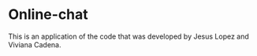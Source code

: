 # Online-chat
This is an application of the code that was developed by Jesus Lopez and Viviana Cadena.
